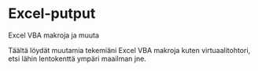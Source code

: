 # Excel-putput
Excel VBA makroja ja muuta

Täältä löydät muutamia tekemiäni Excel VBA makroja kuten virtuaalitohtori, etsi lähin lentokenttä ympäri maailman jne.
